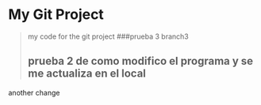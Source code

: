 # My Git Project

> my code for the git project
> ###prueba 3 branch3
> ## prueba 2 de como modifico el programa y se me actualiza en el local

another change
